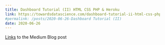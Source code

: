 ```yaml
---
title: Dashboard Tutorial (II) HTML CSS PHP & Heroku
link: https://towardsdatascience.com/dashboard-tutorial-ii-html-css-php-and-heroku-e8bdb7f26783
#permalink: /posts/2020-06-26-Dashboard Tutorial (II)
date: 2020-06-26
---
```

[Links](https://towardsdatascience.com/dashboard-tutorial-ii-html-css-php-and-heroku-e8bdb7f26783) to the Medium Blog post
